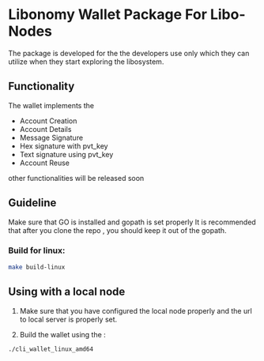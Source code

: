 # Libonomy Wallet Package For Libo-Nodes
The package is developed for the the developers use only which they can utilize when they start exploring the libosystem.

## Functionality
The wallet implements the 
- Account Creation
- Account Details
- Message Signature
- Hex signature with pvt_key
- Text signature using pvt_key
- Account Reuse

other functionalities will be released soon

## Guideline
Make sure that GO is installed and gopath is set properly
It is recommended that after you clone the repo , you should keep it out of the gopath.
### Build for linux:


```bash
make build-linux
```

## Using with a local node 

1. Make sure that you have configured the local node properly and the url to local server is properly set.

2. Build the wallet using the :

```bash
./cli_wallet_linux_amd64
```
